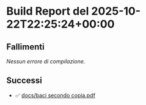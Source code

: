 # Build Report del 2025-10-22T22:25:24+00:00

## Fallimenti
_Nessun errore di compilazione._

## Successi
- ✅ [docs/baci secondo copia.pdf](docs/baci%20secondo%20copia.pdf)
